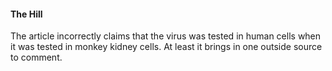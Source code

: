#### The Hill

The article incorrectly claims that the virus was tested in human cells when it was tested in monkey kidney cells. At least it brings in one outside source to comment.
